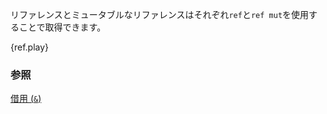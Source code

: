 <!-- References and mutable references can be retrieved via
`ref` and `ref mut`: -->
リファレンスとミュータブルなリファレンスはそれぞれ`ref`と`ref mut`を使用することで取得できます。

{ref.play}

<!--
### See also:
-->
### 参照

[借用 (`&`)][borrow]

[borrow]: ../../../borrow.html
